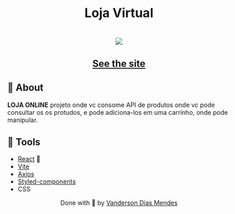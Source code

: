 <h1 align="center">Loja Virtual
</h1>


<h1 align="center">
  <img 
    src="https://vandersonmendes.github.io/Portf-lio/assets/img/Loja%20Online.jpg"
  />
</h1>


<h2 align="center">
  <a href="https://loja-online-ashen.vercel.app/" target="_blank">See the site</a>
</h2>


## 🧾 About

**LOJA ONLINE** projeto onde vc consome API de produtos onde vc pode consultar os os protudos, e pode adiciona-los em uma carrinho, onde pode manipular.

## 🔧 Tools

- [React](https://reactjs.org) 💙
- [Vite ](https://vitejs.dev/)
- [Axios](https://axios-http.com/ptbr/docs/intro)
- [Styled-components](https://styled-components.com/)
- CSS





<p align="center">Done with 💙 by <a href="https://vandersonmendes.github.io/Portf-lio/">Vanderson Dias Mendes</a></p>


 
